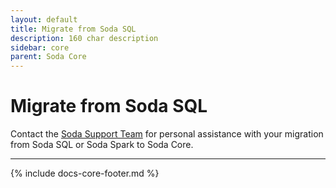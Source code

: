 ```yaml
---
layout: default
title: Migrate from Soda SQL
description: 160 char description
sidebar: core
parent: Soda Core
---
```


# Migrate from Soda SQL

Contact the <a href="mailto:support@soda.io">Soda Support Team</a> for personal assistance with your migration from Soda SQL or Soda Spark to Soda Core. 




---
{% include docs-core-footer.md %}